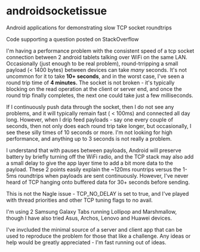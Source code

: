 # androidsocketissue
Android applications for demonstrating slow TCP socket roundtrips


Code supporting a question posted on StackOverflow


I'm having a performance problem with the consistent speed of a tcp socket connection between 2 android tablets talking over WiFi on the same LAN. Occasionally (just enough to be real problem), round-trripping a small payload (< 1400 bytes) between devices can take *many* seconds.  It's not uncommon for it to take **10+ seconds**,  and in the worst case, I've seen a round trip time of **4 minutes.**  The socket is not broken - it's typically blocking on the read operation at the client or server end, and once the round trip finally completes, the next one could take just a few milliseconds.

If I continuously push data through the socket, then I do not see any problems, and it will typically remain fast ( < 100ms) and connected all day long.  However, when I drip feed payloads - say one every couple of seconds, then not only does each round trip take longer, but occasionally, I see these silly times of 10 seconds or more.  I'm not looking for high performance, and anything up to 3 seconds is not really a problem.

I understand that with pauses between payloads, Android will preserve battery by briefly turning off the WiFi radio, and the TCP stack may also add a small delay to give the app layer time to add a bit more data to the payload. These 2 points easily explain the ~120ms rountrips versus the 1-5ms roundtrips when payloads are sent continuously.  However, I've never heard of TCP hanging onto buffered data for 30+ seconds before sending.

This is not the Nagle issue - TCP_NO_DELAY is set to true, and I've played with thread priorities and other TCP tuning flags to no avail.

I'm using 2 Samsung Galaxy Tabs running Lollipop and Marshmallow, though I have also tried Asus, Archos, Lenovo and Huawei devices.

I've invcluded the minimal source of a server and client app that can be used to reproduce the problem for those that like a challenge. Any ideas or help would be greatly appreciated - I'm fast running out of ideas.
